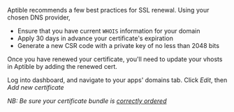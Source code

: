Aptible recommends a few best practices for SSL renewal. Using your chosen DNS provider,

- Ensure that you have current `WHOIS` information for your domain
- Apply 30 days in advance your certificate's expiration
- Generate a new CSR code with a private key of no less than 2048 bits

Once you have renewed your certificate, you'll need to update your vhosts in Aptible by adding the renewed cert.

Log into dashboard, and navigate to your apps' domains tab. Click _Edit_, then _Add new certificate_

_NB: Be sure your certificate bundle is [correctly ordered](https://support.aptible.com/topics/paas/how-to-order-certs/)_
